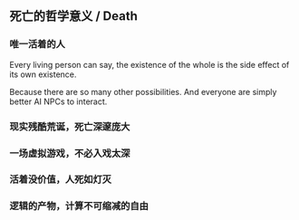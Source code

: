 ## 死亡的哲学意义 / Death

### 唯一活着的人

Every living person can say, the existence of the whole is the side effect of its own existence.

Because there are so many other possibilities. And everyone are simply better AI NPCs to interact.

### 现实残酷荒诞，死亡深邃庞大

### 一场虚拟游戏，不必入戏太深

### 活着没价值，人死如灯灭

### 逻辑的产物，计算不可缩减的自由